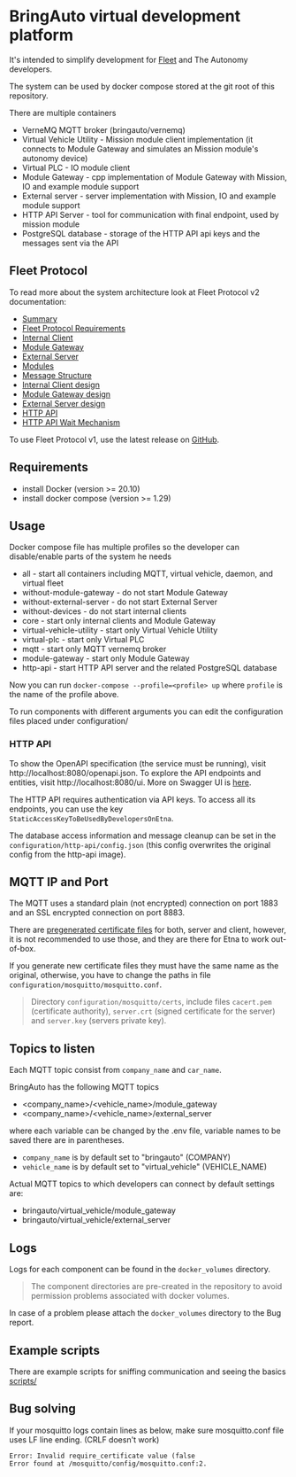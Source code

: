 
# BringAuto virtual development platform

It's intended to simplify development for [Fleet] and The Autonomy developers.

The system can be used by docker compose stored at the git root of this repository.

There are multiple containers

- VerneMQ MQTT broker (bringauto/vernemq)
- Virtual Vehicle Utility - Mission module client implementation (it connects to Module Gateway and simulates an Mission module's autonomy device)
- Virtual PLC - IO module client
- Module Gateway - cpp implementation of Module Gateway with Mission, IO and example module support
- External server - server implementation with Mission, IO and example module support
- HTTP API Server - tool for communication with final endpoint, used by mission module
- PostgreSQL database - storage of the HTTP API api keys and the messages sent via the API

## Fleet Protocol

To read more about the system architecture look at Fleet Protocol v2 documentation:
- [Summary]
- [Fleet Protocol Requirements]
- [Internal Client]
- [Module Gateway]
- [External Server]
- [Modules]
- [Message Structure]
- [Internal Client design]
- [Module Gateway design]
- [External Server design]
- [HTTP API]
- [HTTP API Wait Mechanism]

To use Fleet Protocol v1, use the latest release on [GitHub](https://github.com/bringauto/etna/tree/v1.2.2).

## Requirements

- install Docker (version >= 20.10)
- install docker compose (version >= 1.29)

## Usage


Docker compose file has multiple profiles so the developer can disable/enable parts of the system he needs

- all - start all containers including MQTT, virtual vehicle, daemon, and virtual fleet
- without-module-gateway - do not start Module Gateway
- without-external-server - do not start External Server
- without-devices - do not start internal clients
- core - start only internal clients and Module Gateway
- virtual-vehicle-utility - start only Virtual Vehicle Utility
- virtual-plc - start only Virtual PLC
- mqtt - start only MQTT vernemq broker
- module-gateway - start only Module Gateway
- http-api -  start HTTP API server and the related PostgreSQL database

Now you can run `docker-compose --profile=<profile> up` where `profile` is the name of the profile above.

To run components with different arguments you can edit the configuration files placed under configuration/<component>

### HTTP API
To show the OpenAPI specification (the service must be running), visit http://localhost:8080/openapi.json. 
To explore the API endpoints and entities, visit http://localhost:8080/ui. More on Swagger UI is [here](https://swagger.io/tools/swagger-ui/).

The HTTP API requires authentication via API keys. To access all its endpoints, you can use the key `StaticAccessKeyToBeUsedByDevelopersOnEtna`.

The database access information and message cleanup can be set in the `configuration/http-api/config.json` (this config overwrites the original config from the http-api image).

## MQTT IP and Port
The MQTT uses a standard plain (not encrypted) connection on port 1883 and an SSL encrypted connection on port 8883.

There are [pregenerated certificate files] for both, server and client, however, it is not recommended to use those, and they are there for Etna to work out-of-box.

If you generate new certificate files they must have the same name as the original, otherwise, you have to change the paths in file `configuration/mosquitto/mosquitto.conf`.

> Directory `configuration/mosquitto/certs`, include files `cacert.pem` (certificate authority), `server.crt` (signed certificate for the server) and `server.key` (servers private key).

## Topics to listen

Each MQTT topic consist from `company_name` and `car_name`.

BringAuto has the following MQTT topics
- \<company_name>/\<vehicle_name>/module_gateway
- \<company_name>/\<vehicle_name>/external_server

where each variable can be changed by the .env file, variable names to be saved there are in parentheses.
- `company_name` is by default set to "bringauto" (COMPANY)
- `vehicle_name` is by default set to "virtual_vehicle" (VEHICLE_NAME)


Actual MQTT topics to which developers can connect by default settings are:
- bringauto/virtual_vehicle/module_gateway
- bringauto/virtual_vehicle/external_server


## Logs

Logs for each component can be found in the `docker_volumes` directory. 
> The component directories are pre-created in the repository to avoid permission problems associated with docker volumes.

In case of a problem please attach the `docker_volumes` directory to the Bug report.

## Example scripts

There are example scripts for sniffing communication and seeing the basics [scripts/]

## Bug solving
If your mosquitto logs contain lines as below, make sure mosquitto.conf file uses LF line ending. (CRLF doesn't work)
```
Error: Invalid require_certificate value (false
Error found at /mosquitto/config/mosquitto.conf:2.
```

[Fleet]: https://github.com/bringauto/fleet
[Google Artifacts Registry]: https://console.cloud.google.com/artifacts/docker/bringauto-infrastructure/europe-west1/virtual-platform?hl=cs&project=bringauto-infrastructure
[pregenerated certificate files]: configuration/mosquitto/certs
[scripts/]: scripts/
[Summary]: https://ref.bringautofleet.com/r/protocol/v2/2.0.1/summary
[Fleet Protocol Requirements]: https://ref.bringautofleet.com/r/protocol/v2/2.0.1/protocol-requirements
[Internal Client]: https://ref.bringautofleet.com/r/protocol/v2/2.0.1/internal-client
[Module Gateway]: https://ref.bringautofleet.com/r/protocol/v2/2.0.1/module-gateway
[External Server]: https://ref.bringautofleet.com/r/protocol/v2/2.0.1/external-server
[Modules]: https://ref.bringautofleet.com/r/protocol/v2/2.0.1/modules
[Message Structure]: https://ref.bringautofleet.com/r/protocol/v2/2.0.1/message-structure
[Internal Client design]: https://ref.bringautofleet.com/r/protocol/v2/2.0.1/internal-client-design 
[Module Gateway design]: https://ref.bringautofleet.com/r/protocol/v2/2.0.1/module-gateway-design
[External Server design]: https://ref.bringautofleet.com/r/protocol/v2/2.0.1/external-server-design
[HTTP API]: https://ref.bringautofleet.com/r/protocol/http-api/1.0.0/http-api
[HTTP API Wait Mechanism]: https://ref.bringautofleet.com/r/protocol/http-api/1.0.0/wait-mechanism
